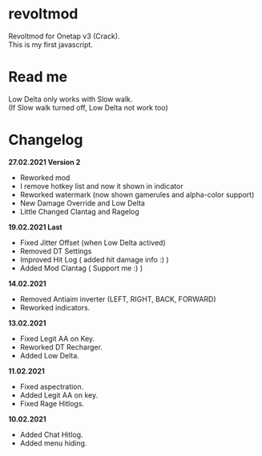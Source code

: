 # revoltmod
Revoltmod for Onetap v3 (Crack).  
This is my first javascript.

# Read me
Low Delta only works with Slow walk.  
(If Slow walk turned off, Low Delta not work too)

# Changelog
**27.02.2021 Version 2** 
  - Reworked mod
  - I remove hotkey list and now it shown in indicator
  - Reworked watermark (now shown gamerules and alpha-color support)
  - New Damage Override and Low Delta
  - Little Changed Clantag and Ragelog

**19.02.2021 Last** 
  - Fixed Jitter Offset (when Low Delta actived)
  - Removed DT Settings
  - Improved Hit Log ( added hit damage info :) )
  - Added Mod Clantag ( Support me :) )

**14.02.2021** 
  - Removed Antiaim inverter (LEFT, RIGHT, BACK, FORWARD)
  - Reworked indicators.

**13.02.2021**
  - Fixed Legit AA on Key.
  - Reworked DT Recharger.
  - Added Low Delta.

**11.02.2021** 
  - Fixed aspectration.
  - Added Legit AA on key.
  - Fixed Rage Hitlogs.
  
**10.02.2021** 
  - Added Chat Hitlog.
  - Added menu hiding.

